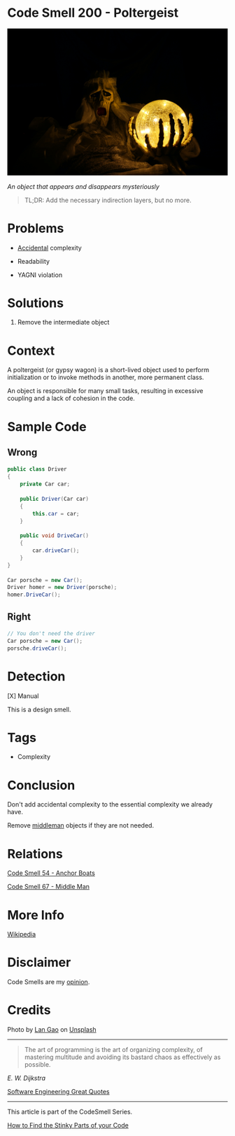# Code Smell 200 - Poltergeist
            
![Code Smell 200 - Poltergeist](Code%20Smell%20200%20-%20Poltergeist.jpg)

*An object that appears and disappears mysteriously*

> TL;DR: Add the necessary indirection layers, but no more.

# Problems

- [Accidental](https://github.com/mcsee/Software-Design-Articles/tree/main/Articles/Theory/No%20Silver%20Bullet/readme.md) complexity

- Readability

- YAGNI violation

# Solutions

1. Remove the intermediate object

# Context

A poltergeist (or gypsy wagon) is a short-lived object used to perform initialization or to invoke methods in another, more permanent class. 

An object is responsible for many small tasks, resulting in excessive coupling and a lack of cohesion in the code.

# Sample Code

## Wrong

[Gist Url]: # (https://gist.github.com/mcsee/e51b8f319d33c800895b14e463b3b380)

```csharp
public class Driver
{
    private Car car;

    public Driver(Car car)
    {
        this.car = car;
    }

    public void DriveCar()
    {
        car.driveCar();
    }
}

Car porsche = new Car();
Driver homer = new Driver(porsche);
homer.DriveCar();
```

## Right

[Gist Url]: # (https://gist.github.com/mcsee/0c13213cc8d76d0f1d5041deb94a7946)

```csharp
// You don't need the driver
Car porsche = new Car();
porsche.driveCar();
```

# Detection

[X] Manual

This is a design smell.

# Tags

- Complexity 

# Conclusion

Don't add accidental complexity to the essential complexity we already have. 

Remove [middleman](https://github.com/mcsee/Software-Design-Articles/tree/main/Articles/Code%20Smells/Code%20Smell%2067%20-%20Middle%20Man/readme.md) objects if they are not needed. 

# Relations

[Code Smell 54 - Anchor Boats](https://github.com/mcsee/Software-Design-Articles/tree/main/Articles/Code%20Smells/Code%20Smell%2054%20-%20Anchor%20Boats/readme.md)

[Code Smell 67 - Middle Man](https://github.com/mcsee/Software-Design-Articles/tree/main/Articles/Code%20Smells/Code%20Smell%2067%20-%20Middle%20Man/readme.md)

# More Info

[Wikipedia](https://en.wikipedia.org/wiki/Poltergeist_(computer_programming))

# Disclaimer

Code Smells are my [opinion](https://github.com/mcsee/Software-Design-Articles/tree/main/Articles/Blogging/I%20Wrote%20More%20than%2090%20Articles%20on%202021%20Here%20is%20What%20I%20Learned/readme.md).

# Credits

Photo by [Lan Gao](https://unsplash.com/@langao) on [Unsplash](https://unsplash.com/images/things/ghost)
    
* * *

> The art of programming is the art of organizing complexity, of mastering multitude and avoiding its bastard chaos as effectively as possible.

_E. W. Dijkstra_
 
[Software Engineering Great Quotes](https://github.com/mcsee/Software-Design-Articles/tree/main/Articles/Quotes/Software%20Engineering%20Great%20Quotes/readme.md)

* * *

This article is part of the CodeSmell Series.

[How to Find the Stinky Parts of your Code](https://github.com/mcsee/Software-Design-Articles/tree/main/Articles/Code%20Smells/How%20to%20Find%20the%20Stinky%20parts%20of%20your%20Code/readme.md)